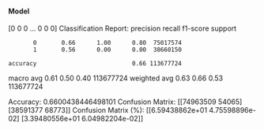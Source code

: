 #### Model
[0 0 0 ... 0 0 0]
Classification Report:
              precision    recall  f1-score   support

           0       0.66      1.00      0.80  75017574
           1       0.56      0.00      0.00  38660150

    accuracy                           0.66 113677724
   macro avg       0.61      0.50      0.40 113677724
weighted avg       0.63      0.66      0.53 113677724

Accuracy: 0.6600438446498101
Confusion Matrix:
[[74963509    54065]
 [38591377    68773]]
Confusion Matrix (%):
[[6.59438862e+01 4.75598896e-02]
 [3.39480556e+01 6.04982204e-02]]
